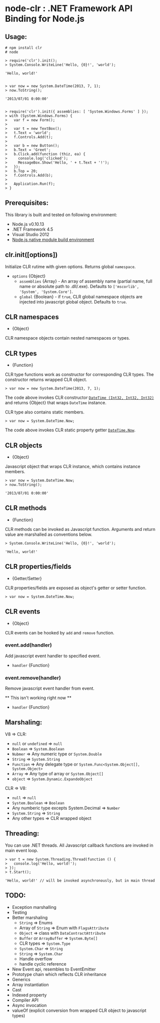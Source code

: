 # node-clr : .NET Framework API Binding for Node.js

## Usage:
	# npm install clr
	# node
	
	> require('clr').init();
	> System.Console.WriteLine('Hello, {0}!', 'world');
	
	'Hello, world!'
	

	> var now = new System.DateTime(2013, 7, 1);
	> now.ToString();
	
	'2013/07/01 0:00:00'


	> require('clr').init({ assemblies: [ 'System.Windows.Forms' ] });
	> with (System.Windows.Forms) {
	>   var f = new Form();
	> 
	>   var t = new TextBox();
	>   t.Text = 'world';
	>   f.Controls.Add(t);
	>   
	>   var b = new Button();
	>   b.Text = 'Greet';
	>   b.Click.add(function (thiz, ea) {
	>     console.log('clicked');
	>     MessageBox.Show('Hello, ' + t.Text + '!');
	>   });
	>   b.Top = 20;
	>   f.Controls.Add(b);
	> 
	>   Application.Run(f);
	> }


## Prerequisites:

This library is built and tested on following environment:

- Node.js v0.10.13
- .NET Framework 4.5
- Visual Studio 2012
- [Node.js native module build environment](https://github.com/TooTallNate/node-gyp)


## clr.init([options])

Initialize CLR rutime with given options. Returns global `namespace`.

- `options` {Object}
	- `assemblies` {Array} - An array of assembly name (partial name, full name or absolute path to .dll/.exe).
	  Defaults to `['mscorlib', 'System', 'System.Core']`.
	- `global` {Boolean} - if `true`, CLR global namespace objects are injected into javascript global object.
	  Defaults to `true`.


## CLR namespaces

- {Object}

CLR namespace objects contain nested namespaces or types.


## CLR types

- {Function}

CLR type functions work as constructor for corresponding CLR types.
The constructor returns wrapped CLR object.

	> var now = new System.DateTime(2013, 7, 1);

The code above invokes CLR constructor [`DateTime (Int32, Int32, Int32)`](http://msdn.microsoft.com/ja-jp/library/xcfzdy4x.aspx)
and returns {Object} that wraps `DateTime` instance.


CLR type also contains static members.

	> var now = System.DateTime.Now;

The code above invokes CLR static property getter [`DateTime.Now`](http://msdn.microsoft.com/ja-jp/library/system.datetime.now.aspx).


## CLR objects

- {Object}

Javascript object that wraps CLR instance, which contains instance members.

	> var now = System.DateTime.Now;
	> now.ToString();
	
	'2013/07/01 0:00:00'


## CLR methods

- {Function}

CLR methods can be invoked as Javascript function. Arguments and return value are marshalled as conventions below.

	> System.Console.WriteLine('Hello, {0}!', 'world');
	
	'Hello, world!'

## CLR properties/fields

- {Getter/Setter}

CLR properties/fields are exposed as object's getter or setter function.

	> var now = System.DateTime.Now;


## CLR events

- {Object}

CLR events can be hooked by `add` and `remove` function.


### event.add(handler)

Add javascript event handler to specified event.

- `handler` {Function}


### event.remove(handler)

Remove javascript event handler from event.

** This isn't working right now **

- `handler` {Function}


## Marshaling:

V8 => CLR:

- `null` or `undefined` => `null`
- `Boolean` => `System.Boolean`
- `Nubmer` => Any numeric type or `System.Double`
- `String` => `System.String`
- `Function` => Any delegate type or `System.Func<System.Object[], System.Object>`
- `Array` => Any type of array or `System.Object[]`
- `object` => `System.Dynamic.ExpandoObject`

CLR => V8:

- `null` => `null`
- `System.Boolean` => `Boolean`
- Any numberic type excepts System.Decimal => `Number`
- `System.String` => `String`
- Any other types => CLR wrapped object


## Threading:

You can use .NET threads. All Javascript callback functions are invoked in main event loop.

	> var t = new System.Threading.Thread(function () {
	>   console.log('Hello, world!');
	> });
	> t.Start();
	
	'Hello, world!' // will be invoked asynchronously, but in main thread


## TODO:
- Exception marshalling
- Testing
- Better marshaling
  - `String` => Enums
  - Array of `String` => Enum with `FlagsAttribute`
  - `Object` => class with `DataContractAttribute`
  - `Buffer` or `ArrayBuffer` => `System.Byte[]`
  - CLR types => `System.Type`
  - `System.Char` => `String`
  - `String` => `System.Char`
  - Handle overflow
  - handle cyclic reference
- New Event api, resembles to EventEmitter
- Prototype chain which reflects CLR inheritance
- Generics
- Array instantiation
- Cast
- Indexed property
- Compiler API
- Async invocation
- valueOf (explicit conversion from wrapped CLR object to javascript types)